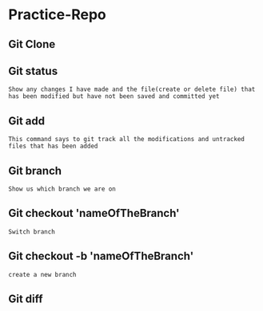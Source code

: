# Practice-Repo


## Git Clone
## Git status 
    Show any changes I have made and the file(create or delete file) that has been modified but have not been saved and committed yet
## Git add 
    This command says to git track all the modifications and untracked files that has been added 
## Git branch
    Show us which branch we are on 
## Git checkout 'nameOfTheBranch'
    Switch branch
## Git checkout -b 'nameOfTheBranch'
    create a new branch
## Git diff
    





